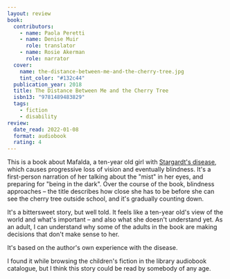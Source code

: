 ```yaml
---
layout: review
book:
  contributors:
    - name: Paola Peretti
    - name: Denise Muir
      role: translator
    - name: Rosie Akerman
      role: narrator
  cover:
    name: the-distance-between-me-and-the-cherry-tree.jpg
    tint_color: "#132c44"
  publication_year: 2018
  title: The Distance Between Me and the Cherry Tree
  isbn13: "9781489483829"
  tags:
    - fiction
    - disability
review:
  date_read: 2022-01-08
  format: audiobook
  rating: 4
---
```


This is a book about Mafalda, a ten-year old girl with [Stargardt's disease], which causes progressive loss of vision and eventually blindness.
It's a first-person narration of her talking about the "mist" in her eyes, and preparing for "being in the dark".
Over the course of the book, blindness approaches – the title describes how close she has to be before she can see the cherry tree outside school, and it's gradually counting down.

It's a bittersweet story, but well told.
It feels like a ten-year old's view of the world and what's important – and also what she doesn't understand yet.
As an adult, I can understand why some of the adults in the book are making decisions that don't make sense to her.

It's based on the author's own experience with the disease.

I found it while browsing the children's fiction in the library audiobook catalogue, but I think this story could be read by somebody of any age.

[Stargardt's disease]: https://en.wikipedia.org/wiki/Stargardt_disease

